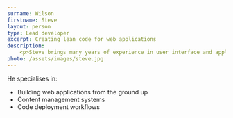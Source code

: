 ```yaml
---
surname: Wilson
firstname: Steve
layout: person
type: Lead developer
excerpt: Creating lean code for web applications
description: 
    <p>Steve brings many years of experience in user interface and application design.</p>
photo: /assets/images/steve.jpg
---
```

<p>He specialises in:</p>
<ul>
    <li>Building web applications from the ground up</li>
    <li>Content management systems</li>
    <li>Code deployment workflows</li>
</ul>